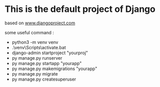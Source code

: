 # This is the default project of Django 
based on www.djangoproject.com


some useful command :

- python3 -m venv venv
- .\venv\Scripts\activate.bat
- django-admin startproject "yourproj"
- py manage.py runserver
- py manage.py startapp "yourapp"
- py manage.py makemigrations "yourapp"
- py manage.py migrate
- py manage.py createsuperuser

